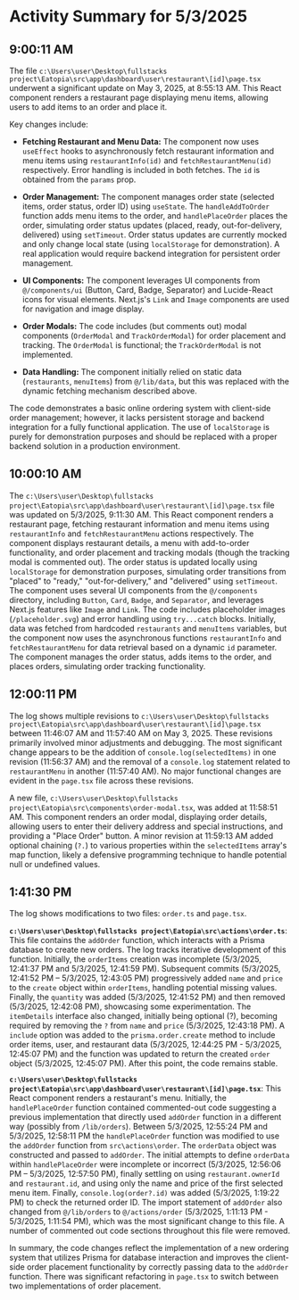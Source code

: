 # Activity Summary for 5/3/2025

## 9:00:11 AM
The file `c:\Users\user\Desktop\fullstacks project\Eatopia\src\app\dashboard\user\restaurant\[id]\page.tsx` underwent a significant update on May 3, 2025, at 8:55:13 AM.  This React component renders a restaurant page displaying menu items, allowing users to add items to an order and place it.

Key changes include:

* **Fetching Restaurant and Menu Data:** The component now uses `useEffect` hooks to asynchronously fetch restaurant information and menu items using `restaurantInfo(id)` and `fetchRestaurantMenu(id)` respectively.  Error handling is included in both fetches. The `id` is obtained from the `params` prop.

* **Order Management:**  The component manages order state (selected items, order status, order ID) using `useState`.  The `handleAddToOrder` function adds menu items to the order, and `handlePlaceOrder` places the order, simulating order status updates (placed, ready, out-for-delivery, delivered) using `setTimeout`. Order status updates are currently mocked and only change local state (using `localStorage` for demonstration).  A real application would require backend integration for persistent order management.

* **UI Components:** The component leverages UI components from `@/components/ui` (Button, Card, Badge, Separator) and Lucide-React icons for visual elements.  Next.js's `Link` and `Image` components are used for navigation and image display.

* **Order Modals:**  The code includes (but comments out) modal components (`OrderModal` and `TrackOrderModal`) for order placement and tracking. The `OrderModal` is functional; the `TrackOrderModal` is not implemented.

* **Data Handling:** The component initially relied on static data (`restaurants`, `menuItems`) from `@/lib/data`, but this was replaced with the dynamic fetching mechanism described above.


The code demonstrates a basic online ordering system with client-side order management;  however, it lacks persistent storage and backend integration for a fully functional application.  The use of `localStorage` is purely for demonstration purposes and should be replaced with a proper backend solution in a production environment.


## 10:00:10 AM
The `c:\Users\user\Desktop\fullstacks project\Eatopia\src\app\dashboard\user\restaurant\[id]\page.tsx` file was updated on 5/3/2025, 9:11:30 AM.  This React component renders a restaurant page, fetching restaurant information and menu items using `restaurantInfo` and `fetchRestaurantMenu` actions respectively.  The component displays restaurant details, a menu with add-to-order functionality, and order placement and tracking modals (though the tracking modal is commented out).  The order status is updated locally using `localStorage` for demonstration purposes, simulating order transitions from "placed" to "ready," "out-for-delivery," and "delivered" using `setTimeout`.  The component uses several UI components from the `@/components` directory, including `Button`, `Card`, `Badge`, and `Separator`,  and leverages Next.js features like `Image` and `Link`.  The code includes placeholder images (`/placeholder.svg`) and error handling using `try...catch` blocks.  Initially, data was fetched from hardcoded `restaurants` and `menuItems` variables, but the component now uses the asynchronous functions `restaurantInfo` and `fetchRestaurantMenu` for data retrieval based on a dynamic `id` parameter.  The component manages the order status, adds items to the order, and places orders, simulating order tracking functionality.


## 12:00:11 PM
The log shows multiple revisions to `c:\Users\user\Desktop\fullstacks project\Eatopia\src\app\dashboard\user\restaurant\[id]\page.tsx` between 11:46:07 AM and 11:57:40 AM on May 3, 2025.  These revisions primarily involved minor adjustments and debugging.  The most significant change appears to be the addition of `console.log(selectedItems)` in one revision (11:56:37 AM) and the removal of a `console.log` statement related to `restaurantMenu` in another (11:57:40 AM).  No major functional changes are evident in the `page.tsx` file across these revisions.


A new file, `c:\Users\user\Desktop\fullstacks project\Eatopia\src\components\order-modal.tsx`, was added at 11:58:51 AM. This component renders an order modal, displaying order details, allowing users to enter their delivery address and special instructions, and providing a "Place Order" button. A minor revision at 11:59:13 AM added optional chaining (`?.`) to various properties within the `selectedItems` array's map function, likely a defensive programming technique to handle potential null or undefined values.


## 1:41:30 PM
The log shows modifications to two files: `order.ts` and `page.tsx`.

**`c:\Users\user\Desktop\fullstacks project\Eatopia\src\actions\order.ts`**: This file contains the `addOrder` function, which interacts with a Prisma database to create new orders.  The log tracks iterative development of this function. Initially, the `orderItems` creation was incomplete (5/3/2025, 12:41:37 PM and 5/3/2025, 12:41:59 PM).  Subsequent commits (5/3/2025, 12:41:52 PM – 5/3/2025, 12:43:05 PM) progressively added  `name` and `price` to the `create` object within `orderItems`, handling potential missing values. Finally, the `quantity`  was added (5/3/2025, 12:41:52 PM) and then removed (5/3/2025, 12:42:08 PM), showcasing some experimentation. The `itemDetails` interface also changed, initially being optional (?),  becoming required by removing the `?` from `name` and `price` (5/3/2025, 12:43:18 PM). A `include` option was added to the `prisma.order.create` method to include order items, user, and restaurant data (5/3/2025, 12:44:25 PM - 5/3/2025, 12:45:07 PM)  and the function was updated to return the created `order` object (5/3/2025, 12:45:07 PM).  After this point, the code remains stable.


**`c:\Users\user\Desktop\fullstacks project\Eatopia\src\app\dashboard\user\restaurant\[id]\page.tsx`**: This React component renders a restaurant's menu.  Initially, the `handlePlaceOrder` function contained commented-out code suggesting a previous implementation that directly used  `addOrder` function in a different way (possibly from `/lib/orders`). Between 5/3/2025, 12:55:24 PM and 5/3/2025, 12:58:11 PM the `handlePlaceOrder`  function was modified to use the `addOrder` function from `src\actions\order`. The `orderData` object was constructed and passed to `addOrder`. The initial attempts to define `orderData` within `handlePlaceOrder` were incomplete or incorrect (5/3/2025, 12:56:06 PM – 5/3/2025, 12:57:50 PM), finally settling on using  `restaurant.ownerId` and `restaurant.id`, and using only the name and price of the first selected menu item.  Finally, `console.log(order?.id)` was added (5/3/2025, 1:19:22 PM) to check the returned order ID.  The import statement of `addOrder` also changed from `@/lib/orders` to `@/actions/order` (5/3/2025, 1:11:13 PM - 5/3/2025, 1:11:54 PM), which was the most significant change to this file.  A number of commented out code sections throughout this file were removed.


In summary, the code changes reflect the implementation of a new ordering system that utilizes Prisma for database interaction and improves the client-side order placement functionality by correctly passing data to the `addOrder` function.  There was significant refactoring in `page.tsx` to switch between two implementations of order placement.
